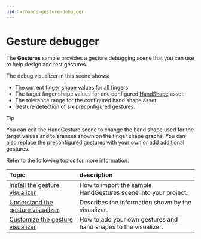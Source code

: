 ```yaml
---
uid: xrhands-gesture-debugger
---
```


# Gesture debugger

The **Gestures** sample provides a gesture debugging scene that you can use to help design and test gestures.

The debug visualizer in this scene shows:

* The current [finger shape](xref:xrhands-finger-shapes) values for all fingers.
* The target finger shape values for one configured [HandShape](xref:xrhands-hand-shapes) asset.
* The tolerance range for the configured hand shape asset.
* Gesture detection of six preconfigured gestures.

> [!TIP]
> You can edit the HandGesture scene to change the hand shape used for the target values and tolerances shown on the finger shape graphs. You can also replace the preconfigured gestures with your own or add additional gestures.

Refer to the following topics for more information:

| Topic | description |
| :---- | :---------- |
| [Install the gesture visualizer](xref:xrhands-install-gesture-visualizer) | How to import the sample HandGestures scene into your project. |
| [Understand the gesture visualizer](xref:xrhands-understand-gesture-visualizer) | Describes the information shown by the visualizer. |
| [Customize the gesture visualizer](xref:xrhands-customize-gesture-visualizer) | How to add your own gestures and hand shapes to the visualizer. |
